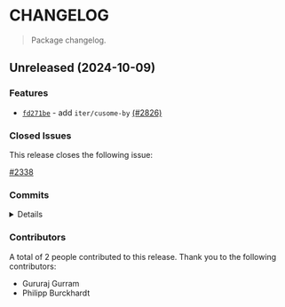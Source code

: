 # CHANGELOG

> Package changelog.

<section class="release" id="unreleased">

## Unreleased (2024-10-09)

<section class="features">

### Features

-   [`fd271be`](https://github.com/stdlib-js/stdlib/commit/fd271bef99fe3d5d1ce3c578e10094bce146981e) - add `iter/cusome-by` [(#2826)](https://github.com/stdlib-js/stdlib/pull/2826)

</section>

<!-- /.features -->

<section class="issues">

### Closed Issues

This release closes the following issue:

[#2338](https://github.com/stdlib-js/stdlib/issues/2338)

</section>

<!-- /.issues -->

<section class="commits">

### Commits

<details>

-   [`fd271be`](https://github.com/stdlib-js/stdlib/commit/fd271bef99fe3d5d1ce3c578e10094bce146981e) - **feat:** add `iter/cusome-by` [(#2826)](https://github.com/stdlib-js/stdlib/pull/2826) _(by Gururaj Gurram, Gururaj Gurram, Philipp Burckhardt)_

</details>

</section>

<!-- /.commits -->

<section class="contributors">

### Contributors

A total of 2 people contributed to this release. Thank you to the following contributors:

-   Gururaj Gurram
-   Philipp Burckhardt

</section>

<!-- /.contributors -->

</section>

<!-- /.release -->

